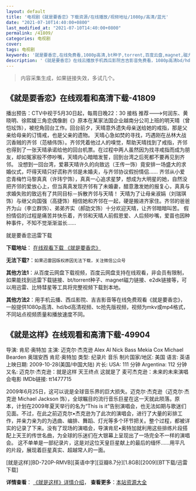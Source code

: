 ```yaml
---
layout: default
title: '电视剧《就是要香恋》下载资源/在线播放/视频地址/1080p/高清/蓝光'
date: "2021-07-10T14:40:00+0800"
last_modified_at: "2021-07-10T14:40:00+0800"
permalink: /41809/
categories: 电视剧
cover:
tags: 电视剧
keywords: '就是要香恋,在线免费看,1080p高清,bt种子,torrent,百度云盘,magnet,磁力链,迅雷下载资源'
description: '《就是要香恋》在线云播放手机西瓜影院吉吉影音免费看，1080p高清bd/hd未删减完整版和tc抢先枪版，mkv/mp4格式，附带bt/torrent种子、magnet/磁力链、百度云盘、网盘资源迅雷下载链接'
---
```


>内容采集生成，如果链接失效，多试几个。


## 《就是要香恋》在线观看和高清下载-41809

播出预告：CTV中视于5月30日起，每周日晚22：30 接档  推荐--->何润东、黄晓明、徐熙媛三角恋偶像剧《</span>》</span>原本在某家法国企业越南分公司上班的明天晴（曾恺玹饰），被挖角回台工作。回台前夕，天晴意外遗失母亲送给她的戒指，那是父亲给母亲的订情戒，也是父亲的遗物。 天晴心急如焚的寻找，巧遇刚在丛林大战沉香贼的齐邻（范植伟饰）。齐邻凭着他过人的嗅觉，帮助天晴找到了戒指，齐邻也得到了一张天晴承诺给他的回台机票。在过程中两人虽然因为找寻戒指而成为朋友，却如冤家般不停吵嘴，天晴内心暗暗发誓，回到台湾之后死都不要再见到齐邻。 没想到一回台湾，爱慕天晴许久的向致远（王传一饰）竟安排一场盛大的求婚仪式，吓得天晴只好谎称齐邻是未婚夫，与齐邻协议假扮情侣&hellip;… 齐邻从小爱恋青梅竹马黎真真（许玮宁饰），真真一心追求星梦，想成为大明星的她，自然没把齐邻的爱放心上，但当真真发现齐邻有了未婚妻，醋意激发她的报复心，真真与求婚失败的致远有了共同目标－拆散齐邻与天晴！ 天晴为了让母亲淑娟（刘瑞琪饰）与继父向国强（高捷饰）相信她和齐邻在一起，硬是搬进齐家住。齐邻的爸爸齐为山（李立群饰）、弟弟齐实（郝劭文饰）十分欢迎天晴，让齐邻暗暗叫苦。 假扮情侣的过程是痛苦并快乐着，齐邻和天晴人前假恩爱、人后频吵嘴，爱苗也因种种事件，不知不觉渐渐滋长……


就是要香恋迅雷下载

**下载地址**： [在线观看下载 《就是要香恋》](https://www.993dy.com//vod-detail-id-10459.html) 


**无法下载?**：`如果迅雷因版权原因无法下载，关注微信公众号 `

**其他方法1**：从百度云网盘下载视频，百度云网盘支持在线观看，非会员有限制，如果能找到迅雷下载链接、bt/torrent种子、magnet磁力链接、e2dk链接等，可以用迅雷、比特彗星等工具将完整视频下载到本地。

**其他方法2**：用手机云播、西瓜影院、吉吉影音等在线免费观看《就是要香恋》，一般提供1080p高清、hd/bd高清视频、tc抢先版视频，视频为mkv或mp4格式，不同站点视频质量和播放速度不同。


## 《就是这样》在线观看和高清下载-49904

导演: 肯尼·奥特加 主演: 迈克尔·杰克逊 Alex Al Nick Bass Mekia Cox Michael Bearden 奥瑞安西 肯尼·奥特加 类型: 纪录片 音乐 制片国家/地区: 美国 语言: 英语 上映日期: 2009-10-28(美国/中国大陆) 片长: USA: 111 分钟 Argentina: 112 分钟 又名: 迈克尔·杰克逊：就是这样 天王终点 这就是了 麦可杰克逊：未来的未来演唱会电影 IMDb链接: tt1477715

2009年6月25日，这可以说是全球音乐界的巨大损失。迈克尔·杰克逊（迈克尔·杰克逊 Michael Jackson 饰），全球瞩目的流行音乐巨星在这一天就此陨落。原本，计划在2009年夏天举行的名为“This is it”告别演唱会，也无法如期与歌迷们见面。不过，在此之前迈克尔•杰克逊为了此次的演唱会，进行了大量的彩排工作，并亲力亲为的为选曲、编排、舞蹈、灯光等多个环节把关。整个过程，都被详实的记录了下来。没有了现场的演唱会，导演肯尼•奥特加就利用这些排练片段搭配上天王的传世名曲，为全球的乐迷们在大银幕上呈现出了一场完全不一样的演唱会。 这不单单是一部纪录片，这是对这位天皇巨星献上的最后的缅怀……用平凡的片段，展现着巨星真实、超越常人的一面。


[就是这样][BD-720P-RMVB][英语中字][豆瓣8.7分][1.8GB][2009][BT下载/迅雷下载]

**详情查看**： [《就是这样》详情介绍](/movie/49904/)， **查看更多**：[本站资源大全](/movie/t/all/)

